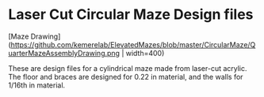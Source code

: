 # Laser Cut Circular Maze Design files

[Maze Drawing](https://github.com/kemerelab/ElevatedMazes/blob/master/CircularMaze/QuarterMazeAssemblyDrawing.png | width=400)

These are design files for a cylindrical maze made from laser-cut acrylic. The floor and braces 
are designed for 0.22 in material, and the walls for 1/16th in material.


